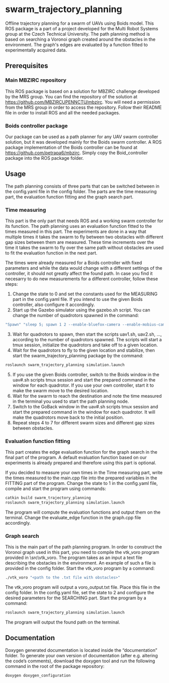 # swarm_trajectory_planning

Offline trajectory planning for a swarm of UAVs using Boids model. This ROS package is a part of a project developed for the Multi Robot Systems group at the Czech Technical University. The path planning method is based on searching a Voronoi graph created around the obstacles in the environment. The graph's edges are evaluated by a function fitted to experimentally acquired data.

## Prerequisites

### Main MBZIRC repository
This ROS package is based on a solution for MBZIRC challenge developed by the MRS group. You can find the repository of the solution at https://github.com/MBZIRCUPENNCTU/mbzirc. You will need a permission from the MRS group in order to access the repository. Follow their README file in order to install ROS and all the needed packages.

### Boids controller package
Our package can be used as a path planner for any UAV swarm controller solution, but it was developed mainly for the Boids swarm controller. A ROS package implementation of the Boids controller can be found at https://github.com/petrapa6/mbzirc. Simply copy the Boid_controller package into the ROS package folder.

## Usage
The path planning consists of three parts that can be switched between in the config.yaml file in the config folder. The parts are the time measuring part, the evaluation function fitting and the graph search part.

### Time measuring
This part is the only part that needs ROS and a working swarm controller for its function. The path planning uses an evaluation function fitted to the times measured in this part. The experiments are done in a way that multiple times it takes the swarm to fly between two obstacles with different gap sizes between them are measured. These time increments over the time it takes the swarm to fly over the same path without obstacles are used to fit the evaluation function in the next part.

The times were already measured for a Boids controller with fixed parameters and while the data would change with a different settings of the controller, it should not greatly affect the found path. In case you find it necesarry to do new measurements for a different controller, follow these steps:

1) Change the state to 0 and set the constants used for the MEASURING part in the config.yaml file. If you intend to use the given Boids controller, also configure it accordingly.
2) Start up the Gazebo simulator using the gazebo.sh script. You can change the number of quadrotors spawned in the command:
```bash
"Spawn" "sleep 5; spawn 1 2 --enable-bluefox-camera --enable-mobius-camera --enable-rangefinder --run --delete"
```
3) Wait for quadrotors to spawn, then start the scripts uav1.sh, uav2.sh, ..., according to the number of quadrotors spawned. The scripts will start a tmux session, initialize the quadrotors and take off to a given location.
4) Wait for the quadrotors to fly to the given location and stabilize, then start the swarm_trajectory_planning package by the command:
```bash
roslaunch swarm_trajectory_planning simulation.launch
```
5) If you use the given Boids controller, switch to the Boids window in the uav#.sh scripts tmux session and start the prepared command in the window for each quadrotor. If you use your own controller, start it to make the swarm move to the desired location.
6) Wait for the swarm to reach the destination and note the time measured in the terminal you used to start the path planning node.
7) Switch to the GoBack window in the uav#.sh scripts tmux session and start the prepared command in the window for each quadrotor. It will make the quadrotors move back to the initial position.
8) Repeat steps 4 to 7 for different swarm sizes and different gap sizes between obstacles.

### Evaluation function fitting
This part creates the edge evaluation function for the graph search in the final part of the program. A default evaluation function based on our experiments is already prepared and therefore using this part is optional.

If you decided to measure your own times in the Time measuring part, write the times measured to the main.cpp file into the prepared variables in the FITTING part of the program. Change the state to 1 in the config.yaml file, compile and start the program using commands:
```bash
catkin build swarm_trajectory_planning
roslaunch swarm_trajectory_planning simulation.launch
```
The program will compute the evaluation functions and output them on the terminal. Change the evaluate_edge function in the graph.cpp file accordingly.

### Graph search
This is the main part of the path planning program. In order to construct the Voronoi graph used in this part, you need to compile the vtk_voro program provided in \src\vtk_voro. The program takes as an input a text file describing the obstacles in the environment. An example of such a file is provided in the config folder. Start the vtk_voro program by a command:
```bash
./vtk_voro "<path to the .txt file with obstacles>"
```
The vtk_voro program will output a voro_output.txt file. Place this file in the config folder. In the config.yaml file, set the state to 2 and configure the desired parameters for the SEARCHING part. Start the program by a command:
```bash
roslaunch swarm_trajectory_planning simulation.launch
```
The program will output the found path on the terminal.

## Documentation
Doxygen generated documentation is located inside the “documentation” folder. To generate your own version of documentation (after e.g. altering the code’s comments), download the doxygen tool and run the following command in the root of the package repository:
```bash
doxygen doxygen_configuration
```
